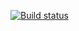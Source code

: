 [![Build status](https://ci.appveyor.com/api/projects/status/wllf5bcdgvaapcwp?svg=true)](https://ci.appveyor.com/project/Acerbate92/selenide)
